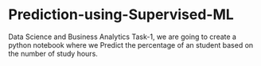 # Prediction-using-Supervised-ML
Data Science and Business Analytics Task-1, we are going to create a python notebook where we Predict the percentage of an student based on the number of study hours.
